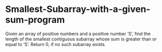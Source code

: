 # Smallest-Subarray-with-a-given-sum-program
Given an array of positive numbers and a positive number ‘S’, find the length of the smallest contiguous subarray whose sum is greater than or equal to ‘S’. Return 0, if no such subarray exists.
